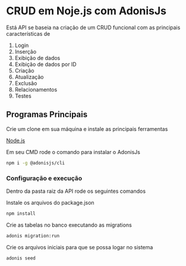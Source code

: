 # CRUD em Noje.js com AdonisJs

Está API se baseia na criação de um CRUD funcional com as principais características de 

1. Login
2. Inserção
3. Exibição de dados
4. Exibição de dados por ID
5. Criação
6. Atualização
7. Exclusão
8. Relacionamentos
9. Testes

## Programas Principais

Crie um clone em sua máquina e instale as principais ferramentas

[Node.js](https://nodejs.org/ "Node.js")

Em seu CMD rode o comando para instalar o AdonisJs
```bash 
npm i -g @adonisjs/cli
```


### Configuração e execução

Dentro da pasta raiz da API rode os seguintes comandos

Instale os arquivos do package.json
```bash 
npm install
```
Crie as tabelas no banco executando as migrations
```bash 
adonis migration:run
```
Crie os arquivos iniciais para que se possa logar no sistema
```bash 
adonis seed
```
